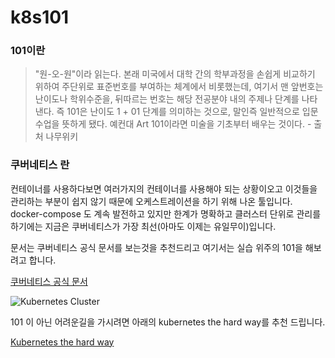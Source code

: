 # k8s101
### 101이란
>"원-오-원"이라 읽는다. 본래 미국에서 대학 간의 학부과정을 손쉽게 비교하기 위하여 주단위로 표준번호를 부여하는 체계에서 비롯했는데, 여기서 맨 앞번호는 난이도나 학위수준을, 뒤따르는 번호는 해당 전공분야 내의 주제나 단계를 나타낸다. 즉 101은 난이도 1 + 01 단계를 의미하는 것으로, 말인즉 일반적으로 입문수업을 뜻하게 됐다. 예컨대 Art 101이라면 미술을 기초부터 배우는 것이다. - 출처 나무위키
### 쿠버네티스 란
컨테이너를 사용하다보면 여러가지의 컨테이너를 사용해야 되는 상황이오고 이것들을 관리하는 부분이 쉽지 않기 때문에 오케스트레이션을 하기 위해 나온 툴입니다.
docker-compose 도 계속 발전하고 있지만 한계가 명확하고 클러스터 단위로 관리를 하기에는 지금은 쿠버네티스가 가장 최선(아마도 이제는 유일무이)입니다.

문서는 쿠버네티스 공식 문서를 보는것을 추천드리고 여기서는 실습 위주의 101을 해보려고 합니다.

[쿠버네티스 공식 문서](https://kubernetes.io/docs/home/)

![Kubernetes Cluster](https://d33wubrfki0l68.cloudfront.net/2475489eaf20163ec0f54ddc1d92aa8d4c87c96b/e7c81/images/docs/components-of-kubernetes.svg)

101 이 아닌 어려운길을 가시려면 아래의 kubernetes the hard way를 추천 드립니다.

[Kubernetes the hard way](https://github.com/kelseyhightower/kubernetes-the-hard-way)